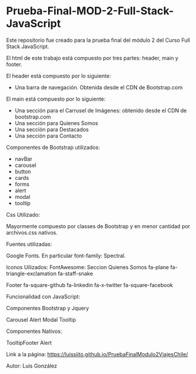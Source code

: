 # Prueba-Final-MOD-2-Full-Stack-JavaScript
Este repositorio fue creado para la prueba final del módulo 2 del Curso Full Stack JavaScript.

El html de este trabajo está compuesto por tres partes: header, main y footer.

El header está compuesto por lo siguiente:

 * Una barra de navegación. Obtenida desde el CDN de Bootstrap.com

El main está compuesto por lo siguiente:

 * Una sección para el Carrusel de Imágenes: obtenido desde el CDN de bootstrap.com
 * Una sección para Quienes Somos
 * Una sección para Destacados
 * Una sección para Contacto

Componentes de Bootstrap utilizados:

 - navBar
 - carousel
 - button
 - cards
 - forms
 - alert
 - modal
 - tooltip

 Css Utilizado:

  Mayormente compuesto por classes de Bootstrap y en menor cantidad por archivos.css nativos.

Fuentes utilizadas:
 
 Google Fonts. En particular font-family: Spectral.

Iconos Uilizados:
 FontAwesome:
  Seccion Quienes Somos
   fa-plane
   fa-triangle-exclamation
   fa-staff-snake

  Footer
   fa-square-github
   fa-linkedin
   fa-x-twitter
   fa-square-facebook

Funcionalidad con JavaScript:

 Componentes Bootstrap y Jquery

  Carousel
  Alert
  Modal
  Tooltip

 Componentes Nativos:

  TooltipFooter
  Alert


Link a la página: https://luissiito.github.io/PruebaFinalModulo2ViajesChile/



  Autor: Luis González